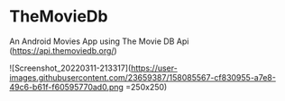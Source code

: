 # TheMovieDb
An Android Movies App using The Movie DB Api (https://api.themoviedb.org/)

![Screenshot_20220311-213317](https://user-images.githubusercontent.com/23659387/158085567-cf830955-a7e8-49c6-b61f-f60595770ad0.png =250x250)
